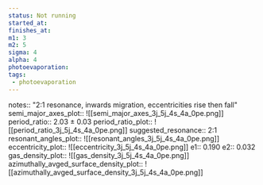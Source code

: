 ```yaml
---
status: Not running
started_at: 
finishes_at: 
m1: 3
m2: 5
sigma: 4
alpha: 4
photoevaporation: 
tags:
 - photoevaporation
---
```


notes:: "2:1 resonance, inwards migration, eccentricities rise then fall"
semi_major_axes_plot:: ![[semi_major_axes_3j_5j_4s_4a_0pe.png]]
period_ratio:: 2.03 ± 0.03
period_ratio_plot:: ![[period_ratio_3j_5j_4s_4a_0pe.png]]
suggested_resonance:: 2:1
resonant_angles_plot:: ![[resonant_angles_3j_5j_4s_4a_0pe.png]]
eccentricity_plot:: ![[eccentricity_3j_5j_4s_4a_0pe.png]]
e1:: 0.190
e2:: 0.032
gas_density_plot:: ![[gas_density_3j_5j_4s_4a_0pe.png]]
azimuthally_avged_surface_density_plot:: ![[azimuthally_avged_surface_density_3j_5j_4s_4a_0pe.png]]
